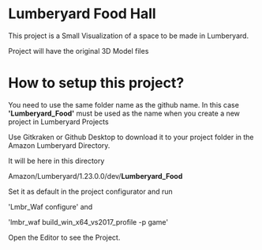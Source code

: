 # Lumberyard Food Hall

This project is a Small Visualization of a space to be made in Lumberyard.

Project will have the original 3D Model files

# How to setup this project?

You need to use the same folder name as the github name. In this case **'Lumberyard_Food'** must be used as the name when you create a new project in Lumberyard Projects

Use Gitkraken or Github Desktop to download it to your project folder in the Amazon Lumberyard Directory.

It will be here in this directory

Amazon/Lumberyard/1.23.0.0/dev/**Lumberyard_Food**

Set it as default in the project configurator and run 

'Lmbr_Waf configure' and 

'lmbr_waf build_win_x64_vs2017_profile -p game'

Open the Editor to see the Project.
